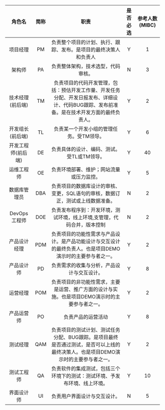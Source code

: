 |角色名|简称|职责|是否必选|参考人数(MIBC)|
| :-----: | :-----: | :-----: | :-----: | :-----: |
|项目经理|PM|负责整个项目的计划、执行、跟踪、发布。是项目的最终决策人和负责人|Y|1|
|架构师|PA|负责整体架构，技术选型，代码审核。|N|3|
|技术经理(前后端)|TM|负责项目的代码开发管理，包括：预估开发工作量、开发任务分配、开发日报发布、详细设计、代码BUG跟踪、发布前准备。是在技术开发方面的最终负责人。|Y|2|
|开发组长(前后端)|TL|负责某一个开发小组的管理任务。受TM领导。|Y|6|
|开发工程师(前后端)|DE|负责具体的设计、编码、测试。受TL或TM领导。|Y|40|
|运维工程师|OE|负责环境部署、维护；网站流量或压力监控。|Y|5|
|数据库管理员|DBA|负责项目的数据库设计的审核、变更，SQL语句的审核，数据订正，测试或上线数据准备。|N|2|
|DevOps 工程师|DOE|负责发布程序到：开发环境，测试环境，线上环境,支管理，代码合并，版本控制|N|2|
|产品设计经理|PDM|负责项目的功能性需求与产品设计。是产品功能设计与交互设计的最终负责人。也是项目DEMO演示时的主要参与者之一。|Y|2|
|产品设计师|PD|负责需求的收集与分析，产品设计与交互设计。|Y|8|
|运营经理|POM|负责项目的非功能性需求，主要是运营、推广方面的设计与实施。也是项目DEMO演示时的主要参与者之一。|Y|2|
|产品运营师|PO|负责产品的运营活动|Y|8|
|测试经理|QAM|负责项目的测试计划、测试任务分配、BUG跟踪。是项目最终是否通过测试，是否可以上线的最终决策人。也是项目DEMO演示时的主要参与者之一。|Y|2|
|测试工程师|QA|负责软件的集成测试，包括三个环境下的测试：测试环境、予发布环境、线上环境。|Y|10|
|界面设计师|UI|负责用户界面设计与交互设计。|N|5|
